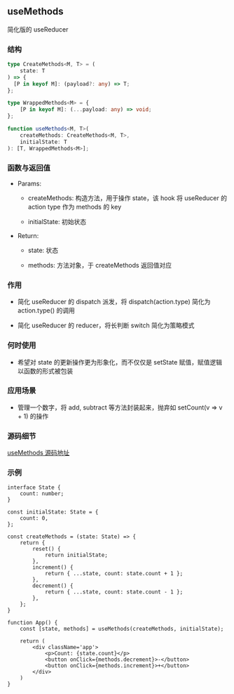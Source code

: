 ## useMethods

简化版的 useReducer

### 结构

```ts
type CreateMethods<M, T> = (
    state: T
) => {
  [P in keyof M]: (payload?: any) => T;
};

type WrappedMethods<M> = {
    [P in keyof M]: (...payload: any) => void;
};

function useMethods<M, T>(
    createMethods: CreateMethods<M, T>,
    initialState: T
): [T, WrappedMethods<M>];
```

### 函数与返回值

- Params:

    - createMethods: 构造方法，用于操作 state，该 hook 将 useReducer 的 action type 作为 methods 的 key

    - initialState: 初始状态

- Return:

    - state: 状态

    - methods: 方法对象，于 createMethods 返回值对应

### 作用

- 简化 useReducer 的 dispatch 派发，将 dispatch(action.type) 简化为 action.type() 的调用

- 简化 useReducer 的 reducer，将长判断 switch 简化为策略模式

### 何时使用

- 希望对 state 的更新操作更为形象化，而不仅仅是 setState 赋值，赋值逻辑以函数的形式被包装

### 应用场景

- 管理一个数字，将 add, subtract 等方法封装起来，抛弃如 setCount(v => v + 1) 的操作

### 源码细节

[useMethods 源码地址](https://github.com/streamich/react-use/blob/master/src/useMethods.ts)

### 示例

```tsx
interface State {
    count: number;
}

const initialState: State = {
    count: 0,
};
  
const createMethods = (state: State) => {
    return {
        reset() {
            return initialState;
        },
        increment() {
            return { ...state, count: state.count + 1 };
        },
        decrement() {
            return { ...state, count: state.count - 1 };
        },
    };
}

function App() {
    const [state, methods] = useMethods(createMethods, initialState);

    return (
        <div className='app'>
            <p>Count: {state.count}</p>
            <button onClick={methods.decrement}>-</button>
            <button onClick={methods.increment}>+</button>
        </div>
    )
}
```
